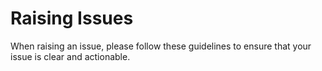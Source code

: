 # Raising Issues

When raising an issue, please follow these guidelines to ensure that your issue is clear and actionable. 